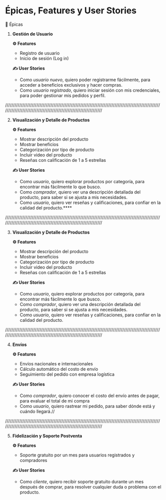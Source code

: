 # Épicas, Features y User Stories

🧩 Épicas

1. **Gestión de Usuario**
    
    **⚙️ Features**
    
    - Registro de usuario
    - Inicio de sesión (Log in)
    
    **✍️ User Stories**
    - Como *usuario nuevo*, quiero poder registrarme fácilmente, para acceder a beneficios exclusivos y hacer compras.
    - Como *usuario registrado*, quiero iniciar sesión con mis credenciales, para poder gestionar mis pedidos y perfil.

/////////////////////////////////////////////////////////////////////////////////////////////////////////////////////////////////////////////////////////////////

2. **Visualización y Detalle de Productos**
    
    **⚙️ Features**
    
    - Mostrar descripción del producto
    - Mostrar beneficios
    - Categorización por tipo de producto
    - Incluir video del producto
    - Reseñas con calificación de 1 a 5 estrellas
    
    **✍️ User Stories**
    
    - Como *usuario*, quiero explorar productos por categoría, para encontrar más fácilmente lo que busco.
    - Como *comprador*, quiero ver una descripción detallada del producto, para saber si se ajusta a mis necesidades.
    - Como *usuario*, quiero ver reseñas y calificaciones, para confiar en la calidad del producto.****

/////////////////////////////////////////////////////////////////////////////////////////////////////////////////////////////////////////////////////////////////
  
 3. **Visualización y Detalle de Productos**
    
    **⚙️ Features**
    
    - Mostrar descripción del producto
    - Mostrar beneficios
    - Categorización por tipo de producto
    - Incluir video del producto
    - Reseñas con calificación de 1 a 5 estrellas
    
    **✍️ User Stories**
    
    - Como *usuario*, quiero explorar productos por categoría, para encontrar más fácilmente lo que busco.
    - Como *comprador*, quiero ver una descripción detallada del producto, para saber si se ajusta a mis necesidades.
    - Como *usuario*, quiero ver reseñas y calificaciones, para confiar en la calidad del producto.

/////////////////////////////////////////////////////////////////////////////////////////////////////////////////////////////////////////////////////////////////

4. **Envíos**
    
    
    **⚙️ Features**
    
    - Envíos nacionales e internacionales
    - Cálculo automático del costo de envío
    - Seguimiento del pedido con empresa logística
    
    **✍️ User Stories**
    
    - Como *comprador*, quiero conocer el costo del envío antes de pagar, para evaluar el total de mi compra
    - Como *usuario*, quiero rastrear mi pedido, para saber dónde está y cuándo llegará.//

/////////////////////////////////////////////////////////////////////////////////////////////////////////////////////////////////////////////////////////////////

5. **Fidelización y Soporte Postventa**
    
    
    **⚙️ Features**
    
    - Soporte gratuito por un mes para usuarios registrados y compradores
    
    **✍️ User Stories**
    
    - Como *cliente*, quiero recibir soporte gratuito durante un mes después de comprar, para resolver cualquier duda o problema con el producto.



    
